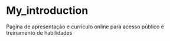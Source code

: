 # My_introduction
Pagina de apresentação e curriculo online para acesso público e treinamento de habilidades
